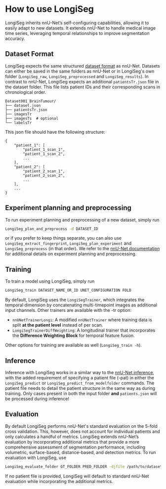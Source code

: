 # How to use LongiSeg
LongiSeg inherits nnU-Net’s self-configuring capabilities, allowing it to easily adapt to new datasets. It extends nnU-Net to handle medical image time series, leveraging temporal relationships to improve segmentation accuracy.

## Dataset Format
LongiSeg expects the same structured [dataset format](dataset_format.md) as nnU-Net. Datasets can either be saved in the same
folders as nnU-Net or in LongiSeg's own folder (`LongiSeg_raw`, `LongiSeg_preprocessed` and `LongiSeg_results`).
In contrast to nnU-Net, LongiSeg expects an additional `patientsTr.json` file in the dataset folder. This file lists patient IDs and their corresponding scans in chronological order.

    Dataset001_BrainTumour/
    ├── dataset.json
    ├── patientsTr.json
    ├── imagesTr
    ├── imagesTs  # optional
    └── labelsTr

This json file should have the following structure:

    {
        "patient_1": [
            "patient_1_scan_1",
            "patient_1_scan_2",
            ...
        ],
        "patient_2": [
            "patient_2_scan_1",
            "patient_2_scan_2",
            ...
        ],
        ...
    }

## Experiment planning and preprocessing
To run experiment planning and preprocessing of a new dataset, simply run
```bash
LongiSeg_plan_and_preprocess -d DATASET_ID
```
or if you prefer to keep things separate, you can also use `LongiSeg_extract_fingerprint`, `LongiSeg_plan_experiment` 
and `LongiSeg_preprocess` (in that order). We refer to the [nnU-Net documentation](how_to_use_nnunet.md#experiment-planning-and-preprocessing) for additional details on experiment planning and preprocessing.

## Training
To train a model using LongiSeg, simply run
```bash
LongiSeg_train DATASET_NAME_OR_ID UNET_CONFIGURATION FOLD
```

By default, LongiSeg uses the `LongiSegTrainer`, which integrates the temporal dimension by concatenating multi-timepoint images as additional input channels. Other trainers are available with the -tr option:

- `nnUNetTrainerLongi`: A modified `nnUNetTrainer` where training data is split **at the patient level** instead of per scan.
- `LongiSegTrainerDiffWeighting`: A longitudinal trainer that incorporates the **Difference Weighting Block** for temporal feature fusion.

Other options for training are available as well (`LongiSeg_train -h`).

## Inference
Inference with LongiSeg works in a similar way to the [nnU-Net inference](how_to_use_nnunet.md#run-inference), with the added requirement of specifying a patient file (-pat) in either the `LongiSeg_predict` or `LongiSeg_predict_from_modelfolder` commands. The patient file needs to detail the patient structure in the same way as during training. Only cases present in both the input folder **and** `patients.json` will be processed during inference!

## Evaluation
By default LongiSeg performs nnU-Net's standard evaluation on the 5-fold cross validation. This, however, does not account for individual patients and only calculates a handful of metrics. LongiSeg extends nnU-Net’s evaluation by incorporating additional metrics that provide a more comprehensive assessment of segmentation performance, including volumetric, surface-based, distance-based, and detection metrics.
To run evaluation with LongiSeg, use
```bash
LongiSeg_evaluate_folder GT_FOLDER PRED_FOLDER -djfile /path/to/dataset.json -pfile /path/to/plans.json -patfile /path/to/patients.json
```

If no patient file is provided, LongiSeg will default to standard nnU-Net evaluation while incorporating the additional metrics.